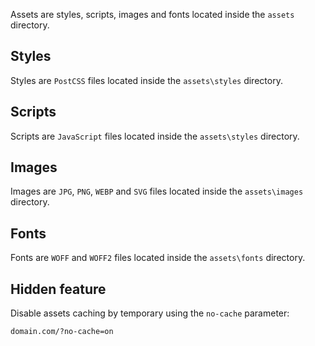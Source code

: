 Assets are styles, scripts, images and fonts located inside the `assets` directory.


Styles
------

Styles are `PostCSS` files located inside the `assets\styles` directory.


Scripts
-------

Scripts are `JavaScript` files located inside the `assets\styles` directory.


Images
------

Images are `JPG`, `PNG`, `WEBP` and `SVG` files located inside the `assets\images` directory.


Fonts
-----

Fonts are `WOFF` and `WOFF2` files located inside the `assets\fonts` directory.


Hidden feature
--------------

Disable assets caching by temporary using the `no-cache` parameter:

```
domain.com/?no-cache=on
```
